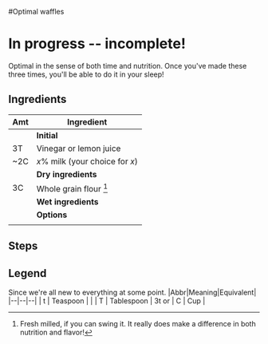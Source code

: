 #Optimal waffles
# In progress -- incomplete!

Optimal in the sense of both time and nutrition. Once you've made these three times, you'll be able to do it in your sleep!

## Ingredients
|Amt|Ingredient|
|--|--|
|    | **Initial** |
| 3T | Vinegar or lemon juice|
| ~2C | _x_% milk (your choice for _x_)|
|    | **Dry ingredients** |
| 3C | Whole grain flour [^1] |
|    | **Wet ingredients** |
|    | **Options** |
|    | 

## Steps

## Legend
Since we're all new to everything at some point.
|Abbr|Meaning|Equivalent|
|--|--|--|
| t | Teaspoon | |
| T | Tablespoon | 3t or 
| C | Cup | 


[^1]: Fresh milled, if you can swing it. It really does make a difference in both nutrition and flavor!

